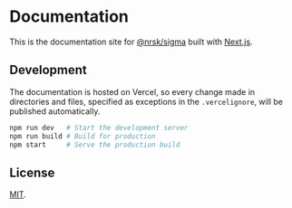 # Documentation

This is the documentation site for [@nrsk/sigma] built with [Next.js].

## Development

The documentation is hosted on Vercel, so every change made in directories and files, specified as exceptions in the `.vercelignore`, will be published automatically.

```bash
npm run dev   # Start the development server
npm run build # Build for production
npm start     # Serve the production build
```

## License

[MIT](../LICENSE).

[@nrsk/sigma]: https://npm.im/@nrsk/sigma
[next.js]: https://nextjs.org
